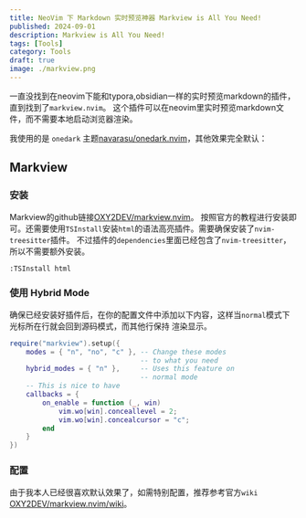```yaml
---
title: NeoVim 下 Markdown 实时预览神器 Markview is All You Need!
published: 2024-09-01
description: Markview is All You Need!
tags: [Tools]
category: Tools
draft: true
image: ./markview.png
---
```


一直没找到在neovim下能和typora,obsidian一样的实时预览markdown的插件，直到找到了`markview.nvim`。
这个插件可以在neovim里实时预览markdown文件，而不需要本地启动浏览器渲染。

我使用的是 `onedark` 主题[navarasu/onedark.nvim](https://github.com/navarasu/onedark.nvim)，其他效果完全默认：

## Markview

### 安装
Markview的github链接[OXY2DEV/markview.nvim](https://github.com/OXY2DEV/markview.nvim)。
按照官方的教程进行安装即可。还需要使用`TSInstall`安装`html`的语法高亮插件。需要确保安装了`nvim-treesitter`插件。
不过插件的`dependencies`里面已经包含了`nvim-treesitter`，所以不需要额外安装。

```
:TSInstall html
```


### 使用 Hybrid Mode

确保已经安装好插件后，在你的配置文件中添加以下内容，这样当`normal`模式下光标所在行就会回到源码模式，而其他行保持
渲染显示。

```lua
require("markview").setup({
    modes = { "n", "no", "c" }, -- Change these modes
                                -- to what you need
    hybrid_modes = { "n" },     -- Uses this feature on
                                -- normal mode
    -- This is nice to have
    callbacks = {
        on_enable = function (_, win)
            vim.wo[win].conceallevel = 2;
            vim.wo[win].concealcursor = "c";
        end
    }
})
```

### 配置 

由于我本人已经很喜欢默认效果了，如需特别配置，推荐参考官方`wiki`
[OXY2DEV/markview.nvim/wiki](https://github.com/OXY2DEV/markview.nvim/wiki)。
